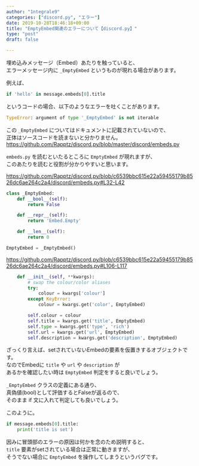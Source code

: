```yaml
---
author: "1ntegrale9"
categories: ["discord.py", "エラー"]
date: 2019-10-28T18:46:18+09:00
title: "EmptyEmbed関連のエラーについて【discord.py】"
type: "post"
draft: false

---
```


埋め込みメッセージ（Embed）あたりを触っていると、  
エラーメッセージ内に `_EmptyEmbed` というものが現れる場合があります。

例えば、

```python
if 'hello' in message.embeds[0].title
```

というコードの場合、以下のようなエラーを吐くことがあります。

```python
TypeError: argument of type '_EmptyEmbed' is not iterable
```

この `_EmptyEmbed` についてはドキュメントに記載されていないので、  
正体はソースコードを読まないと分かりません。  
https://github.com/Rapptz/discord.py/blob/master/discord/embeds.py

`embeds.py` を読むといたるところに `EmptyEmbed` が現れますが、  
このあたりを読むと役割が分かりやすいと思います。

https://github.com/Rapptz/discord.py/blob/c6539bbc615e22a59455179b8526dc6ae264c2a4/discord/embeds.py#L32-L42

```python
class _EmptyEmbed:
    def __bool__(self):
        return False

    def __repr__(self):
        return 'Embed.Empty'

    def __len__(self):
        return 0

EmptyEmbed = _EmptyEmbed()
```

https://github.com/Rapptz/discord.py/blob/c6539bbc615e22a59455179b8526dc6ae264c2a4/discord/embeds.py#L106-L117

```python
    def __init__(self, **kwargs):
        # swap the colour/color aliases
        try:
            colour = kwargs['colour']
        except KeyError:
            colour = kwargs.get('color', EmptyEmbed)

        self.colour = colour
        self.title = kwargs.get('title', EmptyEmbed)
        self.type = kwargs.get('type', 'rich')
        self.url = kwargs.get('url', EmptyEmbed)
        self.description = kwargs.get('description', EmptyEmbed)
```

ざっくり言えば、setされていないEmbedの要素を仮置きするオブジェクトです。  
なのでEmbedに `title` や `url` や `description` が  
あるかを確認したい時は `EmptyEmbed` 判定をすると良いでしょう。

`_EmptyEmbed` クラスの定義にある通り、  
真偽値(bool)として評価するとFalseが返るので、  
そのまま if 文に入れて判定しても良いでしょう。

このように。

```python
if message.embeds[0].title:
    print('title is set')
```

因みに冒頭部のエラーの原因は何かを念のため説明すると、  
`title` 要素がsetされている場合は正常に動きますが、  
そうでない場合に `EmptyEmbed` を操作してしまうというバグです。
